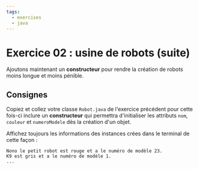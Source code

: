 ```yaml
---
tags:
  - exercises
  - java
---
```


# Exercice 02 : usine de robots (suite)

Ajoutons maintenant un **constructeur** pour rendre la création de robots moins longue et moins pénible.

## Consignes

Copiez et collez votre classe `Robot.java` de l'exercice précédent pour cette fois-ci inclure un **constructeur** qui permettra d'initialiser les attributs `nom`, `couleur` et `numeroModele` dès la création d'un objet.

Affichez toujours les informations des instances crées dans le terminal de cette façon :

```
Nono le petit robot est rouge et a le numéro de modèle 23.
K9 est gris et a le numéro de modèle 1.
...
```

